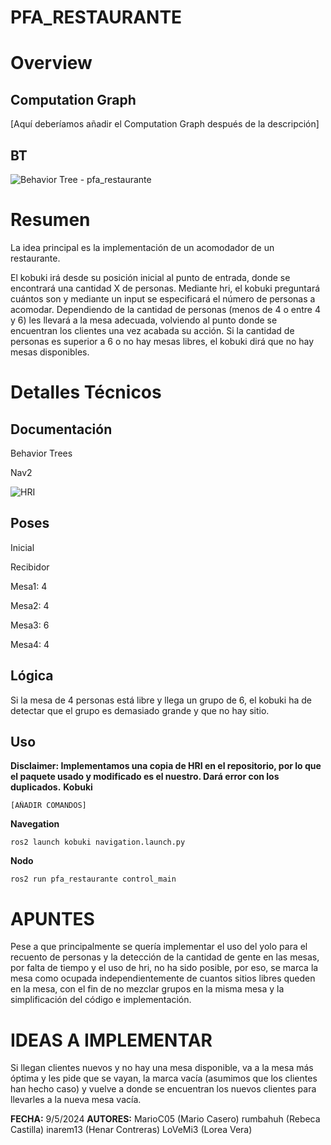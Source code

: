 # PFA_RESTAURANTE

# Overview

## Computation Graph
[Aquí deberíamos añadir el Computation Graph después de la descripción]

## BT
![Behavior Tree - pfa_restaurante](https://github.com/user-attachments/assets/de32e57e-c2a3-4e81-a0c0-c7a06d4b0fbc)

# Resumen
La idea principal es la implementación de un acomodador de un restaurante.

El kobuki irá desde su posición inicial al punto de entrada, donde se encontrará una cantidad
X de personas. Mediante hri, el kobuki preguntará cuántos son y mediante un input se especificará el número de personas a acomodar.
Dependiendo de la cantidad de personas (menos de 4 o entre 4 y 6) les llevará a la mesa adecuada, volviendo al punto donde se encuentran los clientes una vez acabada su acción.
Si la cantidad de personas es superior a 6 o no hay mesas libres, el kobuki dirá que no hay
mesas disponibles.

# Detalles Técnicos

## Documentación
Behavior Trees

Nav2

![HRI](https://github.com/rodperex/bt_nodes)


## Poses
Inicial

Recibidor

Mesa1: 4

Mesa2: 4

Mesa3: 6

Mesa4: 4

## Lógica
Si la mesa de 4 personas está libre y llega un grupo de 6, el kobuki ha de 
detectar que el grupo es demasiado grande y que no hay sitio.

## Uso
**Disclaimer: Implementamos una copia de HRI en el repositorio, por lo que el paquete usado y modificado es el nuestro. Dará error con los duplicados.**
**Kobuki**
```
[AÑADIR COMANDOS]
```
**Navegation**
```
ros2 launch kobuki navigation.launch.py
```
**Nodo**
```
ros2 run pfa_restaurante control_main
```
# APUNTES
Pese a que principalmente se quería implementar el uso del yolo para el recuento
de personas y la detección de la cantidad de gente en las mesas, por falta de tiempo
y el uso de hri, no ha sido posible, por eso, se marca la mesa como ocupada 
independientemente de cuantos sitios libres queden en la mesa, con el fin de 
no mezclar grupos en la misma mesa y la simplificación del código e implementación.

# IDEAS A IMPLEMENTAR
Si llegan clientes nuevos y no hay una mesa disponible, va a la mesa más óptima
y les pide que se vayan, la marca vacía (asumimos que los clientes han hecho caso)
y vuelve a donde se encuentran los nuevos clientes para llevarles a la nueva 
mesa vacía.

**FECHA:** 9/5/2024 
**AUTORES:**
  MarioC05 (Mario Casero)
  rumbahuh (Rebeca Castilla)
  inarem13 (Henar Contreras)
  LoVeMi3 (Lorea Vera)
